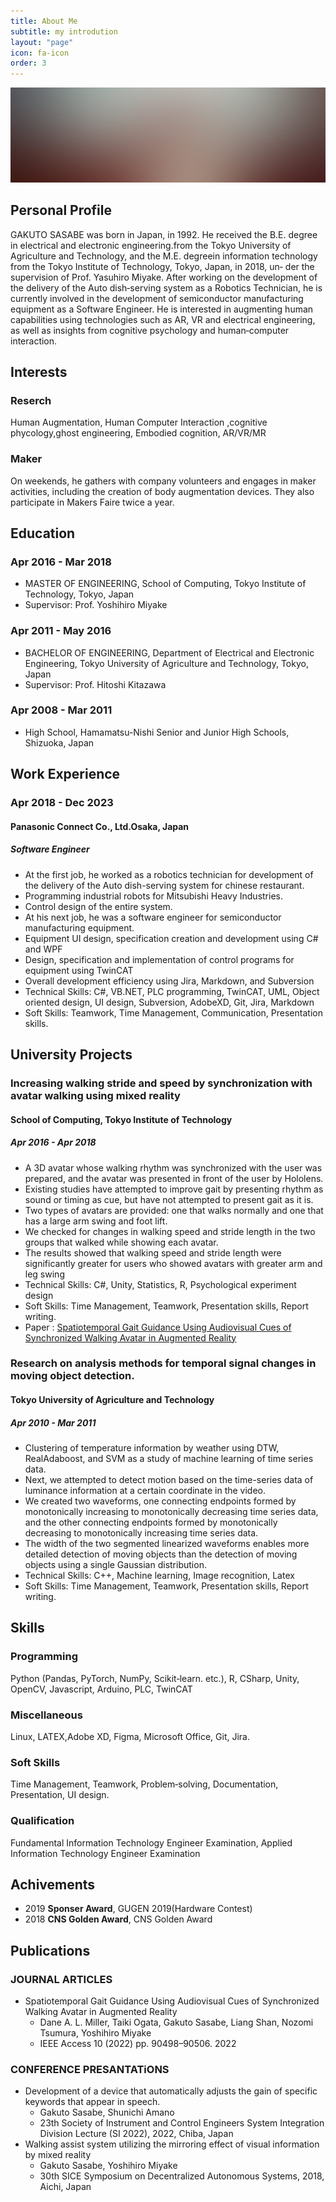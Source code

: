 ```yaml
---
title: About Me
subtitle: my introdution
layout: "page"
icon: fa-icon
order: 3
---
```


<a href="#" class="image featured"><img src="assets/images/pic08.jpg" alt="" /></a>

## __Personal Profile__
GAKUTO SASABE was born in Japan, in 1992. He received the B.E. degree in electrical and electronic engineering.from the Tokyo University of
Agriculture and Technology, and the M.E. degreein information technology from the Tokyo Institute of Technology, Tokyo, Japan, in 2018, un‑
der the supervision of Prof. Yasuhiro Miyake. After working on the development of the delivery of the Auto dish‑serving system as a Robotics
Technician, he is currently involved in the development of semiconductor manufacturing equipment as a Software Engineer. He is interested in
augmenting human capabilities using technologies such as AR, VR and electrical engineering, as well as insights from cognitive psychology and
human‑computer interaction.

## __Interests__

### Reserch
Human Augmentation, Human Computer Interaction ,cognitive phycology,ghost engineering, Embodied cognition, AR/VR/MR

### Maker
On weekends, he gathers with company volunteers and engages in maker activities, including the creation of body augmentation
devices. They also participate in Makers Faire twice a year.

## __Education__

### Apr 2016 - Mar 2018
- MASTER OF ENGINEERING, School of Computing, Tokyo Institute of Technology, Tokyo, Japan
- Supervisor: Prof. Yoshihiro Miyake

### Apr 2011 - May 2016
- BACHELOR OF ENGINEERING, Department of Electrical and Electronic Engineering, Tokyo University of Agriculture and Technology, Tokyo, Japan
- Supervisor: Prof. Hitoshi Kitazawa

### Apr 2008 - Mar 2011
- High School, Hamamatsu-Nishi Senior and Junior High Schools, Shizuoka, Japan

## __Work Experience__

### Apr 2018 - Dec 2023
#### Panasonic Connect Co., Ltd.Osaka, Japan
##### Software Engineer
- At the first job, he worked as a robotics technician for development of the delivery of the Auto dish-serving system for chinese restaurant.
- Programming industrial robots for Mitsubishi Heavy Industries.
- Control design of the entire system.
- At his next job, he was a software engineer for semiconductor manufacturing equipment.
- Equipment UI design, specification creation and development using C# and WPF
- Design, specification and implementation of control programs for equipment using TwinCAT
- Overall development efficiency using Jira, Markdown, and Subversion
- Technical Skills: C#, VB.NET, PLC programming, TwinCAT, UML, Object oriented design, UI design, Subversion, AdobeXD, Git, Jira, Markdown
- Soft Skills: Teamwork, Time Management, Communication, Presentation skills.

## __University Projects__
### Increasing walking stride and speed by synchronization with avatar walking using mixed reality
#### School of Computing, Tokyo Institute of Technology
##### Apr 2016 - Apr 2018
- A 3D avatar whose walking rhythm was synchronized with the user was prepared, and the avatar was presented in front of the user by Hololens.
- Existing studies have attempted to improve gait by presenting rhythm as sound or timing as cue, but have not attempted to present gait as it is.
- Two types of avatars are provided: one that walks normally and one that has a large arm swing and foot lift.
- We checked for changes in walking speed and stride length in the two groups that walked while showing each avatar.
- The results showed that walking speed and stride length were significantly greater for users who showed avatars with greater arm and leg swing
- Technical Skills: C#, Unity, Statistics, R, Psychological experiment design
- Soft Skills: Time Management, Teamwork, Presentation skills, Report writing.
- Paper : [Spatiotemporal Gait Guidance Using Audiovisual Cues of Synchronized Walking Avatar in Augmented Reality](https://ieeexplore.ieee.org/document/9864197)

### Research on analysis methods for temporal signal changes in moving object detection.
#### Tokyo University of Agriculture and Technology
##### Apr 2010 - Mar 2011
- Clustering of temperature information by weather using DTW, RealAdaboost, and SVM as a study of machine learning of time series data.
- Next, we attempted to detect motion based on the time-series data of luminance information at a certain coordinate in the video.
- We created two waveforms, one connecting endpoints formed by monotonically increasing to monotonically decreasing time series data, and the other connecting endpoints formed by monotonically decreasing to monotonically increasing time series data.
- The width of the two segmented linearized waveforms enables more detailed detection of moving objects than the detection of moving objects using a single Gaussian distribution.
- Technical Skills: C++, Machine learning, Image recognition, Latex
- Soft Skills: Time Management, Teamwork, Presentation skills, Report writing.

## __Skills__
### Programming
Python (Pandas, PyTorch, NumPy, Scikit‑learn. etc.), R, CSharp, Unity, OpenCV, Javascript, Arduino, PLC, TwinCAT

### Miscellaneous
Linux, LATEX,Adobe XD, Figma, Microsoft Office, Git, Jira.

### Soft Skills
Time Management, Teamwork, Problem‑solving, Documentation, Presentation, UI design.

### Qualification
Fundamental Information Technology Engineer Examination, Applied Information Technology Engineer Examination

## __Achivements__
- 2019 __Sponser Award__, GUGEN 2019(Hardware Contest)
- 2018 __CNS Golden Award__, CNS Golden Award 

## __Publications__
### JOURNAL ARTICLES
- Spatiotemporal Gait Guidance Using Audiovisual Cues of Synchronized Walking Avatar in Augmented Reality
  - Dane A. L. Miller, Taiki Ogata, Gakuto Sasabe, Liang Shan, Nozomi Tsumura, Yoshihiro Miyake
  - IEEE Access 10 (2022) pp. 90498–90506. 2022
### CONFERENCE PRESANTATiONS
- Development of a device that automatically adjusts the gain of specific keywords that appear in speech.
  - Gakuto Sasabe, Shunichi Amano 
  - 23th Society of Instrument and Control Engineers System Integration Division Lecture (SI 2022), 2022, Chiba, Japan
- Walking assist system utilizing the mirroring effect of visual information by mixed reality
  - Gakuto Sasabe, Yoshihiro Miyake
  - 30th SICE Symposium on Decentralized Autonomous Systems, 2018, Aichi, Japan